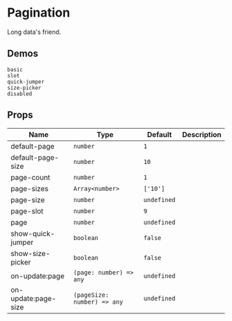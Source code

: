 # Pagination

<!--single-column-->

Long data's friend.

## Demos

```demo
basic
slot
quick-jumper
size-picker
disabled
```

## Props

| Name | Type | Default | Description |
| --- | --- | --- | --- |
| default-page | `number` | `1` |  |
| default-page-size | `number` | `10` |  |
| page-count | `number` | `1` |  |
| page-sizes | `Array<number>` | `['10']` |  |
| page-size | `number` | `undefined` |  |
| page-slot | `number` | `9` |  |
| page | `number` | `undefined` |  |
| show-quick-jumper | `boolean` | `false` |  |
| show-size-picker | `boolean` | `false` |  |
| on-update:page | `(page: number) => any` | `undefined` |  |
| on-update:page-size | `(pageSize: number) => any` | `undefined` |  |
